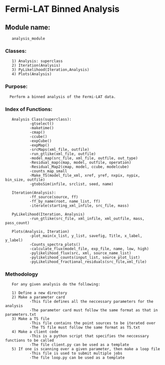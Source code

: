 # Fermi-LAT Binned Analysis

## Module name: 
       analysis_module

### Classes: <br/>
       1) Analysis: superclass 
       2) Iteration(Analysis) 
       3) PyLikelihood(Iteration,Analysis) 
       4) Plots(Analysis) 
      
### Purpose:
      Perform a binned analysis of the Fermi-LAT data.
      
### Index of Functions:
       Analysis Class(superclass):
               -gtselect()
               -maketime()
               -cmap()
               -ccube()
               -expCube()      
               -expMap()
               -srcMaps(xml_file, outfile)
               -run_gtlike(xml_file, outfile)
               -model_map(src_file, xml_file, outfile, out_type)
               -Residual_map(cmap, model, outfile, operation)
               -Residual_Map2(cmap, model, ccube, modelcube)
               -counts_map_small
               -Make_TS(model_file_xml, xref, yref, nxpix, nypix, bin_size, outfile)
               -gtobsSim(infile, srclist, seed, name)

       Iteration(Analysis):
               -ff_source(source, ff)
               -ff_by_name(root, name_list, ff)
               -iterate(starting_xml_infile, src_file, mass) 

       PyLikelihood(Iteration, Analysis)
               -run_gtlike(src_file, xml_infile, xml_outfile, mass, pass_count)
               
       Plots(Analysis, Iteration)
               -plot_main(x_list, y_list, savefig, Title, x_label, y_label)
               -Counts_spectra_plots()
               -calculate_flux(model_file, exp_file, name, low, high)
               -pylikelihood_flux(src, xml, source_name_list)
               -pylikelihood_counts(input_list, source_plot_list)
               -pyLikelihood_fractional_residuals(src_file,xml_file)
               
### Methodology 
       For any given analysis do the following:
       
       1) Define a new directory
       2) Make a parameter card
               -This file defines all the neccessary parameters for the analysis
               -The parameter card must follow the same format as that in parameters.txt
       3) Make a TS file
               -This file contains the point sources to be iterated over
               -The TS file must follow the same format as TS.txt
       4) Make a client code
               -This is a python script that specifies the neccessary functions to be called
               -The file client.py can be used as a template
       5) If one is scanning over a given parameter, then make a loop file             
               -This file is used to submit multiple jobs
               -The file loop.py can be used as a template


